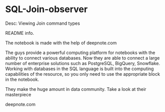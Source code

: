 # SQL-Join-observer
Desc: Viewing Join command types

README info. 

The notebook is made with the help of deepnote.com

The guys provide a powerful computing platform for notebooks with the ability to connect various databases. Now they are able to connect a large number of enterprise solutions such as PostgreSQL, BigQuery, Snowflake. Working with databases in the SQL language is built into the computing capabilities of the resource, so you only need to use the appropriate block in the notebook. 

They make the huge amount in data community. Take a look at their masterpiece 

deepnote.com 
